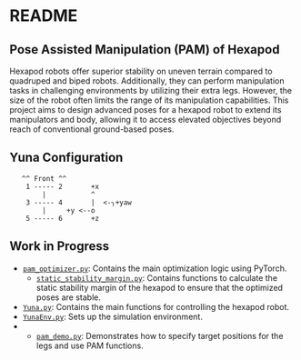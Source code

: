 # README

## Pose Assisted Manipulation (PAM) of Hexapod
Hexapod robots offer superior stability on uneven terrain compared to quadruped and biped robots. Additionally, they can perform manipulation tasks in challenging environments by utilizing their extra legs. However, the size of the robot often limits the range of its manipulation capabilities. This project aims to design advanced poses for a hexapod robot to extend its manipulators and body, allowing it to access elevated objectives beyond reach of conventional ground-based poses. 

## Yuna Configuration

       ^^ Front ^^   
        1 ----- 2       +x  
            |           ^  
        3 ----- 4       |  <-╮+yaw   
            |     +y <--o    
        5 ----- 6       +z     

## Work in Progress
- [`pam_optimizer.py`](pam_optimizer.py): Contains the main optimization logic using PyTorch.
    - [`static_stability_margin.py`](static_stability_margin.py): Contains functions to calculate the static stability margin of the hexapod to ensure that the optimized poses are stable.
- [`Yuna.py`](Yuna.py): Contains the main functions for controlling the hexapod robot.
- [`YunaEnv.py`](YunaEnv.py): Sets up the simulation environment.
- - [`pam_demo.py`](pam_demo.py): Demonstrates how to specify target positions for the legs and use PAM functions. 
